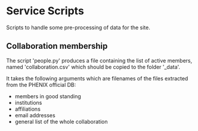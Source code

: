 # Service Scripts

Scripts to handle some pre-processing of data for the site.

## Collaboration membership

The script 'people.py' produces a file containing the list of active members,
named 'collaboration.csv' which should be copied to the folder '_data'.

It takes the following arguments which are filenames of the files extracted from the PHENIX official DB:
- members in good standing
- institutions
- affiliations
- email addresses
- general list of the whole collaboration
